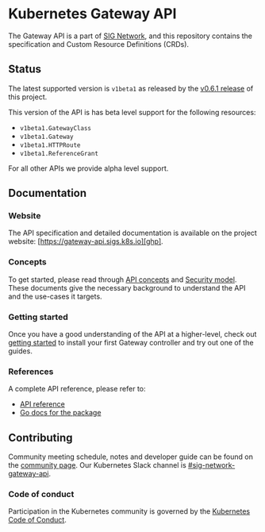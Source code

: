 # Kubernetes Gateway API

The Gateway API is a part of [SIG Network][sn], and this repository contains
the specification and Custom Resource Definitions (CRDs).

## Status

The latest supported version is `v1beta1` as released by the [v0.6.1
release](https://github.com/kubernetes-sigs/gateway-api/releases/tag/v0.6.1) of
this project.

This version of the API is has beta level support for the following resources:

- `v1beta1.GatewayClass`
- `v1beta1.Gateway`
- `v1beta1.HTTPRoute`
- `v1beta1.ReferenceGrant`

For all other APIs we provide alpha level support.

## Documentation

### Website

The API specification and detailed documentation is available on the project
website: [https://gateway-api.sigs.k8s.io][ghp].

### Concepts

To get started, please read through [API concepts][concepts] and
[Security model][security-model]. These documents give the necessary background
to understand the API and the use-cases it targets.

### Getting started

Once you have a good understanding of the API at a higher-level, check out 
[getting started][getting-started] to install your first Gateway controller and try out 
one of the guides. 

### References

A complete API reference, please refer to:

- [API reference][spec]
- [Go docs for the package](https://pkg.go.dev/sigs.k8s.io/gateway-api/apis/v1alpha2)

## Contributing

Community meeting schedule, notes and developer guide can be found on the
[community page][cm].
Our Kubernetes Slack channel is [#sig-network-gateway-api][slack].

### Code of conduct

Participation in the Kubernetes community is governed by the
[Kubernetes Code of Conduct](code-of-conduct.md).

[ghp]: https://gateway-api.sigs.k8s.io/
[sn]: https://github.com/kubernetes/community/tree/master/sig-network
[cm]: https://gateway-api.sigs.k8s.io/contributing/community
[slack]: https://kubernetes.slack.com/messages/sig-network-gateway-api
[getting-started]: https://gateway-api.sigs.k8s.io/v1alpha2/guides
[spec]: https://gateway-api.sigs.k8s.io/v1alpha2/references/spec
[concepts]: https://gateway-api.sigs.k8s.io/concepts/api-overview
[security-model]: https://gateway-api.sigs.k8s.io/concepts/security-model
